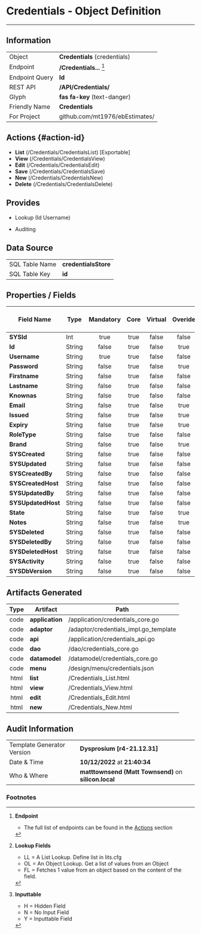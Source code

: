 # **Credentials** - Object Definition
---
##  Information
|   |   |
|---|---|
|Object         |**Credentials** (credentials) |
|Endpoint 	    |**/Credentials...** [^1]|
|Endpoint Query |**Id**|
|REST API|**/API/Credentials/**|
Glyph|**fas fa-key** (text-danger)
Friendly Name|**Credentials**|
|For Project    |github.com/mt1976/ebEstimates/|

##  Actions {#action-id}
* **List** (/Credentials/CredentialsList) [Exportable]
* **View** (/Credentials/CredentialsView)
* **Edit** (/Credentials/CredentialsEdit)
* **Save** (/Credentials/CredentialsSave)
* **New** (/Credentials/CredentialsNew)
* **Delete** (/Credentials/CredentialsDelete)







##  Provides
 * Lookup (Id Username)

* Auditing 




##  Data Source 
|   |   |
|---|---|
SQL Table Name       | **credentialsStore**
SQL Table Key | **id**



##  Properties / Fields
| Field Name| Type | Mandatory | Core | Virtual | Overide | Lookup [^2]| Lookup Object      | Lookup Field Source         | Lookup Return Value                | Inputable [^3]|DB Column|Default Value| No Change | Callout | Internal | Display | Mask |
| -- | --  | :--: | :--: | :--: |:--: |:--: |:--: |-- |-- |:--: |-- | --| :--: | :--: | :--: | -- | -- |
|**SYSId**|Int|true|true|false|false|||||NH|_id|0|false|false|true|text||
|**Id**|String|false|true|false|true|||||N|Id||true|false|false|text||
|**Username**|String|true|true|false|false|||||Y|Username||false|false|false|text||
|**Password**|String|false|true|false|true|||||NH|Password||false|false|false|password||
|**Firstname**|String|false|true|false|false|||||Y|Firstname||false|false|false|text||
|**Lastname**|String|false|true|false|false|||||Y|Lastname||false|false|false|text||
|**Knownas**|String|false|true|false|false|||||Y|Knownas||false|false|false|text||
|**Email**|String|false|true|false|true|||||Y|Email||false|false|false|email||
|**Issued**|String|false|true|false|true|||||N|Issued||false|false|false|datetime||
|**Expiry**|String|false|true|false|true|||||N|Expiry||false|false|false|datetime||
|**RoleType**|String|false|true|false|false|OL|UserRole|||Y|RoleType||false|false|false|text||
|**Brand**|String|false|true|false|true|||||H|Brand||false|false|false|text||
|**SYSCreated**|String|false|true|false|false|||||NH|_created||false|false|true|text||
|**SYSUpdated**|String|false|true|false|false|||||NH|_updated||false|false|true|text||
|**SYSCreatedBy**|String|false|true|false|false|||||NH|_createdBy||false|false|true|text||
|**SYSCreatedHost**|String|false|true|false|false|||||NH|_createdHost||false|false|true|text||
|**SYSUpdatedBy**|String|false|true|false|false|||||NH|_updatedBy||false|false|true|text||
|**SYSUpdatedHost**|String|false|true|false|false|||||NH|_updatedHost||false|false|true|text||
|**State**|String|false|true|false|true|LL|credentialStates|||Y|State||false|true|false|text||
|**Notes**|String|false|true|false|true|||||Y|Notes||false|false|false|textarea||
|**SYSDeleted**|String|false|true|false|false|||||NH|_deleted||false|false|true|text||
|**SYSDeletedBy**|String|false|true|false|false|||||NH|_deletedBy||false|false|true|text||
|**SYSDeletedHost**|String|false|true|false|false|||||NH|_deletedHost||false|false|true|text||
|**SYSActivity**|String|false|true|false|false|||||NH|_activity||false|false|true|text||
|**SYSDbVersion**|String|false|true|false|false|||||NH|_dbVersion||false|false|true|text||


##  Artifacts Generated
| Type | Artifact | Path|
| :--: | -- | -- |
| code | **application** | /application/credentials_core.go |
| code | **adaptor** | /adaptor/credentials_impl.go_template |
| code | **api** | /application/credentials_api.go |
| code | **dao** | /dao/credentials_core.go |
| code | **datamodel** | /datamodel/credentials_core.go |
| code | **menu** | /design/menu/credentials.json |
| html | **list** | /Credentials_List.html |
| html | **view** | /Credentials_View.html |
| html | **edit** | /Credentials_Edit.html |
| html | **new** | /Credentials_New.html |


## Audit Information
|   |   |
|---|---|
Template Generator Version   | **Dysprosium [r4-21.12.31]**
Date & Time		     | **10/12/2022** at **21:40:34**
Who & Where		     | **matttownsend (Matt Townsend)** on **silicon.local**

### Footnotes
[^1]: **Endpoint**
    * The full list of endpoints can be found in the [Actions](#action-id) section
[^2]: **Lookup Fields**
    * LL = A List Lookup. Define list in lits.cfg
    * OL = An Object Lookup. Get a list of values from an Object
    * FL = Fetches 1 value from an object based on the content of the field. 
[^3]: **Inputtable**   
    * H = Hidden Field
    * N = No Input Field
    * Y = Inputtable Field